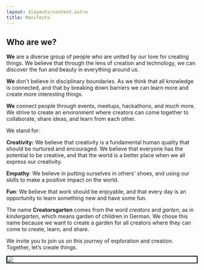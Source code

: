 ```yaml
---
layout: $layouts/content.astro
title: Manifesto
---
```


## Who are we?

**We** are a diverse group of people who are united by our love for creating things. We believe that through the lens of creation and technology, we can discover the fun and beauty in everything around us.

**We** don't believe in disciplinary boundaries. As we think that all knowledge is connected, and that by breaking down barriers we can learn more and create more interesting things.

**We** connect people through events, meetups, hackathons, and much more. We strive to create an environment where creators can come together to collaborate, share ideas, and learn from each other.

We stand for:

**Creativity:** We believe that creativity is a fundamental human quality that should be nurtured and encouraged. We believe that everyone has the potential to be creative, and that the world is a better place when we all express our creativity.

**Empathy**: We believe in putting ourselves in others' shoes, and using our skills to make a positive impact on the world.

**Fun**: We believe that work should be enjoyable, and that every day is an opportunity to learn something new and have some fun.

The name **Creatorsgarten** comes from the word _creators_ and _garten_, as in _kindergarten_, which means garden of children in German. We chose this name because we want to create a garden for all creators where they can come to create, learn, and share.

We invite you to join us on this journey of exploration and creation. Together, let’s create things.

<span style="display: block; border: 2px solid black" class="not-prose">![](https://creatorsgarten.org/images/cover.webp)</span>

